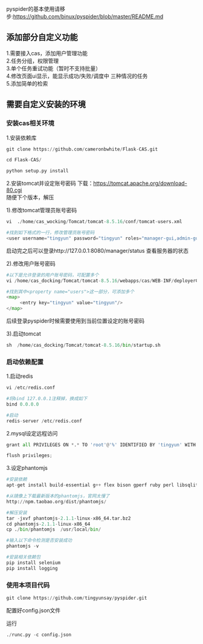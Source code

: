 pyspider的基本使用请移步:https://github.com/binux/pyspider/blob/master/README.md

## 添加部分自定义功能
1.需要接入cas，添加用户管理功能  
2.任务分组，权限管理  
3.单个任务重试功能（暂时不支持批量）  
4.修改页面ui显示，能显示成功/失败/调度中 三种情况的任务  
5.添加简单的检索

## 需要自定义安装的环境

### 安装cas相关环境
1.安装依赖库
```python
git clone https://github.com/cameronbwhite/Flask-CAS.git

cd Flask-CAS/

python setup.py install
```

2.安装tomcat并设定账号密码
下载：https://tomcat.apache.org/download-80.cgi  
随便下个版本，解压

1).修改tomcat管理员账号密码
```python
vi  ./home/cas_wocking/Tomcat/tomcat-8.5.16/conf/tomcat-users.xml

#找到如下格式的一行，修改管理员账号密码
<user username="tingyun" password="tingyun" roles="manager-gui,admin-gui"/>
```
启动完之后可以登录http://127.0.0.1:8080/manager/status 查看服务器的状态

2).修改用户账号密码
```python
#以下是允许登录的用户账号密码，可配置多个
vi /home/cas_docking/Tomcat/tomcat-8.5.16/webapps/cas/WEB-INF/deployerConfigContext.xml

#找到其中<property name="users">这一部分，可添加多个
<map>
     <entry key="tingyun" value="tingyun"/>
</map>
```
后续登录pyspider时候需要使用到当前位置设定的账号密码

3).启动tomcat
```python
sh  /home/cas_docking/Tomcat/tomcat-8.5.16/bin/startup.sh
```

### 启动依赖配置
1.启动redis
```python
vi /etc/redis.conf

#将bind 127.0.0.1注释掉，换成如下
bind 0.0.0.0

#启动
redis-server /etc/redis.conf
```

2.mysql设定远程访问
```python
grant all PRIVILEGES ON *.* TO 'root'@'%' IDENTIFIED BY 'tingyun' WITH GRANT OPTION;

flush privileges;
```

3.设定phantomjs
```python
#安装依赖
apt-get install build-essential g++ flex bison gperf ruby perl libsqlite3-dev libfontconfig1-dev libicu-dev libfreetype6 libssl-dev libpng-dev libjpeg-dev python libx11-dev libxext-dev

#从镜像上下载最新版本的phantomjs，官网太慢了
http://npm.taobao.org/dist/phantomjs/

#解压安装
tar -jxvf phantomjs-2.1.1-linux-x86_64.tar.bz2
cd phantomjs-2.1.1-linux-x86_64
cp ./bin/phantomjs  /usr/local/bin/

#输入以下命令检测是否安装成功
phantomjs -v

#安装相关依赖包
pip install selenium
pip install logging
```



### 使用本项目代码
```python
git clone https://github.com/tingyunsay/pyspider.git
```
配置好config.json文件

运行
```python
./runc.py -c config.json
```


